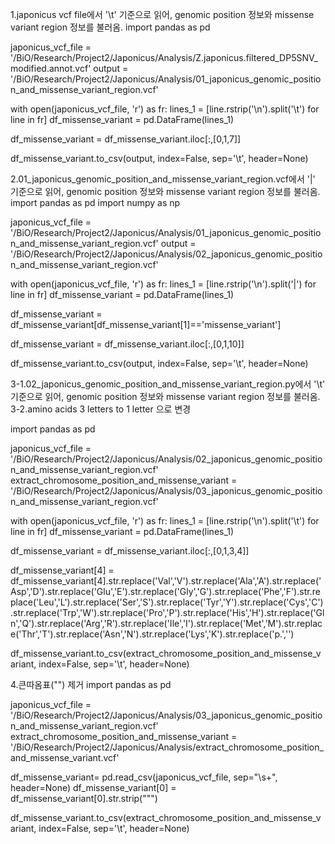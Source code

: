 1.japonicus vcf file에서 '\t' 기준으로 읽어, genomic position 정보와 missense variant region 정보를 불러옴.
import pandas as pd

japonicus_vcf_file = '/BiO/Research/Project2/Japonicus/Analysis/Z.japonicus.filtered_DP5SNV_modified.annot.vcf'
output = '/BiO/Research/Project2/Japonicus/Analysis/01_japonicus_genomic_position_and_missense_variant_region.vcf'

with open(japonicus_vcf_file, 'r') as fr:
    lines_1 = [line.rstrip('\n').split('\t') for line in fr]
df_missense_variant = pd.DataFrame(lines_1)
    
df_missense_variant = df_missense_variant.iloc[:,[0,1,7]]

df_missense_variant.to_csv(output, index=False, sep='\t', header=None)


2.01_japonicus_genomic_position_and_missense_variant_region.vcf에서 '|' 기준으로 읽어, genomic position 정보와 missense variant region 정보를 불러옴.
import pandas as pd
import numpy as np

japonicus_vcf_file = '/BiO/Research/Project2/Japonicus/Analysis/01_japonicus_genomic_position_and_missense_variant_region.vcf'
output = '/BiO/Research/Project2/Japonicus/Analysis/02_japonicus_genomic_position_and_missense_variant_region.vcf'

with open(japonicus_vcf_file, 'r') as fr:
    lines_1 = [line.rstrip('\n').split('|') for line in fr]
df_missense_variant = pd.DataFrame(lines_1)

df_missense_variant = df_missense_variant[df_missense_variant[1]=='missense_variant']

df_missense_variant = df_missense_variant.iloc[:,[0,1,10]]

df_missense_variant.to_csv(output, index=False, sep='\t', header=None)


3-1.02_japonicus_genomic_position_and_missense_variant_region.py에서 '\t' 기준으로 읽어, genomic position 정보와 missense variant region 정보를 불러옴.
3-2.amino acids 3 letters to 1 letter 으로 변경

import pandas as pd

japonicus_vcf_file = '/BiO/Research/Project2/Japonicus/Analysis/02_japonicus_genomic_position_and_missense_variant_region.vcf'
extract_chromosome_position_and_missense_variant = '/BiO/Research/Project2/Japonicus/Analysis/03_japonicus_genomic_position_and_missense_variant_region.vcf'

with open(japonicus_vcf_file, 'r') as fr:
    lines_1 = [line.rstrip('\n').split('\t') for line in fr]
df_missense_variant = pd.DataFrame(lines_1)

df_missense_variant = df_missense_variant.iloc[:,[0,1,3,4]]

df_missense_variant[4] = df_missense_variant[4].str.replace('Val','V').str.replace('Ala','A').str.replace('Asp','D').str.replace('Glu','E').str.replace('Gly','G').str.replace('Phe','F').str.replace('Leu','L').str.replace('Ser','S').str.replace('Tyr','Y').str.replace('Cys','C').str.replace('Trp','W').str.replace('Pro','P').str.replace('His','H').str.replace('Gln','Q').str.replace('Arg','R').str.replace('Ile','I').str.replace('Met','M').str.replace('Thr','T').str.replace('Asn','N').str.replace('Lys','K').str.replace('p.','')

df_missense_variant.to_csv(extract_chromosome_position_and_missense_variant, index=False, sep='\t', header=None)


4.큰따옴표("") 제거
import pandas as pd

japonicus_vcf_file = '/BiO/Research/Project2/Japonicus/Analysis/03_japonicus_genomic_position_and_missense_variant_region.vcf'
extract_chromosome_position_and_missense_variant = '/BiO/Research/Project2/Japonicus/Analysis/extract_chromosome_position_and_missense_variant.vcf'

df_missense_variant= pd.read_csv(japonicus_vcf_file, sep="\s+", header=None)
df_missense_variant[0] = df_missense_variant[0].str.strip("\"")

df_missense_variant.to_csv(extract_chromosome_position_and_missense_variant, index=False, sep='\t', header=None)
